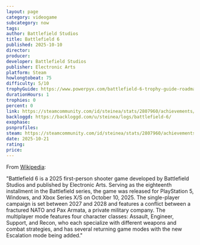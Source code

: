 ```yaml
---
layout: page
category: videogame
subcategory: now
tags:
author: Battlefield Studios
title: Battlefield 6
published: 2025-10-10
director:
producer:
developer: Battlefield Studios
publisher: Electronic Arts
platform: Steam
howlongtobeat: 75
difficulty: 5/10
trophyGuide: https://www.powerpyx.com/battlefield-6-trophy-guide-roadmap/
durationHours: 1
trophies: 0
percent: 0
link: https://steamcommunity.com/id/steinea/stats/2807960/achievements/
backloggd: https://backloggd.com/u/steinea/logs/battlefield-6/
exophase:
psnprofiles:
steam: https://steamcommunity.com/id/steinea/stats/2807960/achievements/
date: 2025-10-21
rating:
price:
---
```


From [Wikipedia](https://en.wikipedia.org/wiki/Battlefield_6):

"Battlefield 6 is a 2025 first-person shooter game developed by Battlefield Studios and published by Electronic Arts. Serving as the eighteenth installment in the Battlefield series, the game was released for PlayStation 5, Windows, and Xbox Series X/S on October 10, 2025. The single-player campaign is set between 2027 and 2028 and features a conflict between a fractured NATO and Pax Armata, a private military company. The multiplayer mode features four character classes: Assault, Engineer, Support, and Recon, who each specialize with different weapons and combat strategies, and has several returning game modes with the new Escalation mode being added."
